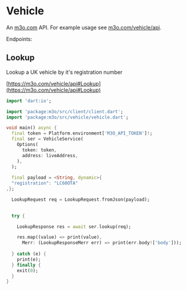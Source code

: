 # Vehicle

An [m3o.com](https://m3o.com) API. For example usage see [m3o.com/vehicle/api](https://m3o.com/vehicle/api).

Endpoints:

## Lookup

Lookup a UK vehicle by it's registration number


[https://m3o.com/vehicle/api#Lookup](https://m3o.com/vehicle/api#Lookup)

```dart
import 'dart:io';

import 'package:m3o/src/client/client.dart';
import 'package:m3o/src/vehicle/vehicle.dart';

void main() async {
  final token = Platform.environment['M3O_API_TOKEN']!;
  final ser = VehicleService(
    Options(
      token: token,
      address: liveAddress,
    ),
  );
 
  final payload = <String, dynamic>{
  "registration": "LC60OTA"
,};

  LookupRequest req = LookupRequest.fromJson(payload);

  
  try {

	LookupResponse res = await ser.lookup(req);

    res.map((value) => print(value),
	  Merr: (LookupResponseMerr err) => print(err.body!['body']));	
  
  } catch (e) {
    print(e);
  } finally {
    exit(0);
  }
}
```
